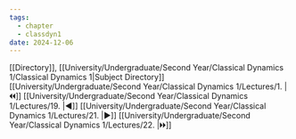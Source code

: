```yaml
---
tags:
  - chapter
  - classdyn1
date: 2024-12-06
---
```

[[Directory]], [[University/Undergraduate/Second Year/Classical Dynamics 1/Classical Dynamics 1|Subject Directory]]
[[University/Undergraduate/Second Year/Classical Dynamics 1/Lectures/1. |🞀🞀]] [[University/Undergraduate/Second Year/Classical Dynamics 1/Lectures/19. |◀]] [[University/Undergraduate/Second Year/Classical Dynamics 1/Lectures/21. |▶]] [[University/Undergraduate/Second Year/Classical Dynamics 1/Lectures/22. |🞂🞂]]
# 
## 
### 